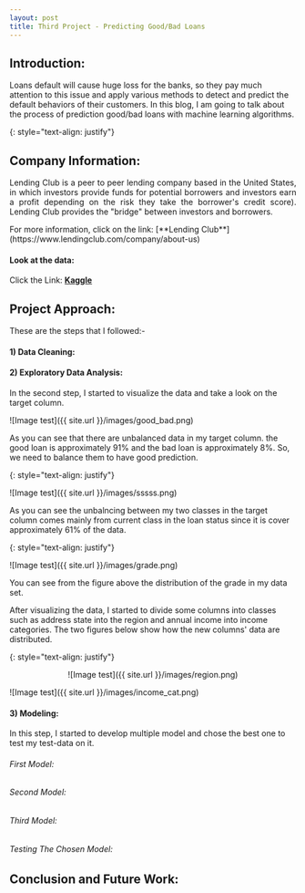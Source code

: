 ```yaml
---
layout: post
title: Third Project - Predicting Good/Bad Loans
---
```

## Introduction: 
<p>Loans default will cause huge loss for the banks, so they pay much attention to this issue and apply various methods to detect and predict the default behaviors of their customers. In this blog, I am going to talk about the process of prediction good/bad loans with machine learning algorithms.</p>{: style="text-align: justify"}


## Company Information:
<p align="justify">Lending Club is a peer to peer lending company based in the United States, in which investors provide funds for potential borrowers and investors earn a profit depending on the risk they take the borrower's credit score). Lending Club provides the "bridge" between investors and borrowers.</p> For more information, click on the link: [**Lending Club**](https://www.lendingclub.com/company/about-us) 

#### Look at the data:
Click the Link: [**Kaggle**](https://www.kaggle.com/wendykan/lending-club-loan-data)


## Project Approach:

These are the steps that I followed:-

#### 1) Data Cleaning:



#### 2) Exploratory Data Analysis:

In the second step, I started to visualize the data and take a look on the target column. 

![Image test]({{ site.url }}/images/good_bad.png)

<p>As you can see that there are unbalanced data in my target column. the good loan is approximately 91% and the bad loan is approximately 8%. So, we need to balance them to have good prediction.</p>{: style="text-align: justify"}

![Image test]({{ site.url }}/images/sssss.png)

<p>As you can see the unbalncing between my two classes in the target column comes mainly from current class in the loan status since it is cover approximately 61% of the data.</p>{: style="text-align: justify"}

![Image test]({{ site.url }}/images/grade.png)

You can see from the figure above the distribution of the grade in my data set.


<p>After visualizing the data, I started to divide some columns into classes such as address state into the region and annual income into income categories. The two figures below show how the new columns' data are distributed.</p>{: style="text-align: justify"}
<p align="center">
![Image test]({{ site.url }}/images/region.png)

![Image test]({{ site.url }}/images/income_cat.png) 
</p>


#### 3) Modeling:

In this step, I started to develop multiple model and chose the best one to test my test-data on it. 



###### First Model:


###### Second Model:

###### Third Model:

###### Testing The Chosen Model:


## Conclusion and Future Work:






